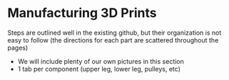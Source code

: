 # Manufacturing 3D Prints

Steps are outlined well in the existing github, but their organization is not easy to follow (the directions for each part are scattered throughout the pages)
- We will include plenty of our own pictures in this section
- 1 tab per component (upper leg, lower leg, pulleys, etc)

